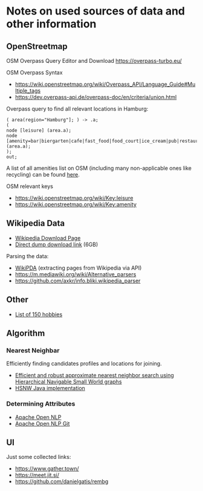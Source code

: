 # Notes on used sources of data and other information


## OpenStreetmap

OSM Overpass Query Editor and Download
https://overpass-turbo.eu/

OSM Overpass Syntax
* https://wiki.openstreetmap.org/wiki/Overpass_API/Language_Guide#Multiple_tags
* https://dev.overpass-api.de/overpass-doc/en/criteria/union.html

Overpass query to find all relevant locations in Hamburg:

    ( area(region="Hamburg"]; ) -> .a;
    (
    node [leisure] (area.a);
    node [amenity=bar|biergarten|cafe|fast_food|food_court|ice_cream|pub|restaurant|college|driving_school|kindergarten|la|guage_school|library|toy_library|music_school|school|university|boat_sharing|social_facility|arts_centre|b|othel|casino|cinema|community_centre|conference_centre|events_venue|fountain|gambling|love_hotel|nightclub|planetarium|public_bookcase|social_centre|stripclub|studio|swingerclub|theatre|post_office|ranger_station|townhall|bbq|bench|drinking_water|shelter|water_point|watering_place|animal_boarding|animal_breeding|ani|al_shelter|baking_oven|childcare|dive_centre|grave_yard|gym|hunting_stand|internet_cafe|kitchen|kneipp_w|ter_cure|lounger|marketplace|monastery|photo_booth|place_of_mourning|place_of_worship|public_bath|public_building] (area.a);
    );
    out;

A list of all amenities list on OSM (including many non-applicable ones like recycling) can be found [here](src/data/amenities.txt).

OSM relevant keys
* https://wiki.openstreetmap.org/wiki/Key:leisure
* https://wiki.openstreetmap.org/wiki/Key:amenity

## Wikipedia Data

* [Wikipedia Download Page](https://de.wikipedia.org/wiki/Wikipedia:Technik/Datenbank/Download)
* [Direct dump download link](https://dumps.wikimedia.org/dewiki/latest/dewiki-latest-pages-articles.xml.bz2) (6GB)

Parsing the data:
* [WikiPDA](https://github.com/epfl-dlab/WikiPDA/tree/master/WikiPDA-Lib) (extracting pages from Wikipedia via API)
* https://m.mediawiki.org/wiki/Alternative_parsers
* https://github.com/axkr/info.bliki.wikipedia_parser

## Other

* [List of 150 hobbies](https://hobbylark.com/misc/How-to-Choose-a-Hobby)

## Algorithm

### Nearest Neighbar
Efficiently finding candidates profiles and locations for joining.  

* [Efficient and robust approximate nearest neighbor search using Hierarchical Navigable Small World graphs
](https://arxiv.org/ftp/arxiv/papers/1603/1603.09320.pdf)
* [HSNW Java implementation](https://github.com/jelmerk/hnswlib)

### Determining Attributes

* [Apache Open NLP](https://opennlp.apache.org/docs/1.7.2/manual/opennlp.html#intro.general.library.structure)
* [Apache Open NLP Git](https://github.com/apache/opennlp)

## UI

Just some collected links:
* https://www.gather.town/
* https://meet.jit.si/
* https://github.com/danielgatis/rembg